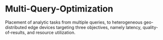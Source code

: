 # Multi-Query-Optimization
Placement of analytic tasks from multiple queries, to heterogeneous geo-distributed edge devices targeting three objectives, namely latency, quality-of-results, and resource utilization. 
